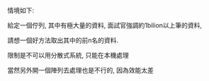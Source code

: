 情境如下:

給定一個佇列, 其中有極大量的資料, 面試官強調約1bilion以上筆的資料,

請想一個好方法取出其中的前n名的資料.



限制是不可以用分散式系統, 只能在本機處理



當然另外開一個陣列去處理也是不行的, 因為效能太差



